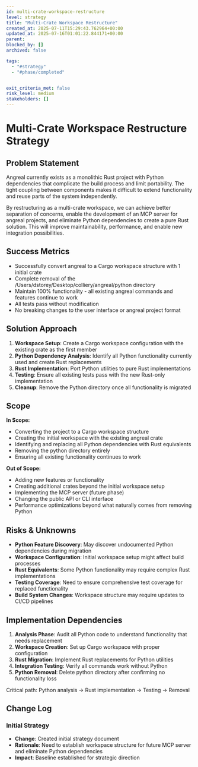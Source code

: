 ```yaml
---
id: multi-crate-workspace-restructure
level: strategy
title: "Multi-Crate Workspace Restructure"
created_at: 2025-07-11T15:29:43.762964+00:00
updated_at: 2025-07-16T01:01:22.844171+00:00
parent: 
blocked_by: []
archived: false

tags:
  - "#strategy"
  - "#phase/completed"


exit_criteria_met: false
risk_level: medium
stakeholders: []
---
```


# Multi-Crate Workspace Restructure Strategy

## Problem Statement

Angreal currently exists as a monolithic Rust project with Python dependencies that complicate the build process and limit portability. The tight coupling between components makes it difficult to extend functionality and reuse parts of the system independently.

By restructuring as a multi-crate workspace, we can achieve better separation of concerns, enable the development of an MCP server for angreal projects, and eliminate Python dependencies to create a pure Rust solution. This will improve maintainability, performance, and enable new integration possibilities.

## Success Metrics

- Successfully convert angreal to a Cargo workspace structure with 1 initial crate
- Complete removal of the /Users/dstorey/Desktop/colliery/angreal/python directory
- Maintain 100% functionality - all existing angreal commands and features continue to work
- All tests pass without modification
- No breaking changes to the user interface or angreal project format

## Solution Approach

1. **Workspace Setup**: Create a Cargo workspace configuration with the existing crate as the first member
2. **Python Dependency Analysis**: Identify all Python functionality currently used and create Rust replacements
3. **Rust Implementation**: Port Python utilities to pure Rust implementations
4. **Testing**: Ensure all existing tests pass with the new Rust-only implementation
5. **Cleanup**: Remove the Python directory once all functionality is migrated

## Scope

**In Scope:**
- Converting the project to a Cargo workspace structure
- Creating the initial workspace with the existing angreal crate
- Identifying and replacing all Python dependencies with Rust equivalents
- Removing the python directory entirely
- Ensuring all existing functionality continues to work

**Out of Scope:**
- Adding new features or functionality
- Creating additional crates beyond the initial workspace setup
- Implementing the MCP server (future phase)
- Changing the public API or CLI interface
- Performance optimizations beyond what naturally comes from removing Python

## Risks & Unknowns

- **Python Feature Discovery**: May discover undocumented Python dependencies during migration
- **Workspace Configuration**: Initial workspace setup might affect build processes
- **Rust Equivalents**: Some Python functionality may require complex Rust implementations
- **Testing Coverage**: Need to ensure comprehensive test coverage for replaced functionality
- **Build System Changes**: Workspace structure may require updates to CI/CD pipelines

## Implementation Dependencies

1. **Analysis Phase**: Audit all Python code to understand functionality that needs replacement
2. **Workspace Creation**: Set up Cargo workspace with proper configuration
3. **Rust Migration**: Implement Rust replacements for Python utilities
4. **Integration Testing**: Verify all commands work without Python
5. **Python Removal**: Delete python directory after confirming no functionality loss

Critical path: Python analysis → Rust implementation → Testing → Removal

## Change Log

###  Initial Strategy
- **Change**: Created initial strategy document
- **Rationale**: Need to establish workspace structure for future MCP server and eliminate Python dependencies
- **Impact**: Baseline established for strategic direction